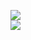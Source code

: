 [![](https://img.shields.io/badge/Made%20With-Github%20Spray-lightgrey.svg?style=for-the-badge&logo=github)](https://github.com/Annihil/github-spray#12269)  
[![](https://i.imgur.com/2DrTn0Z.gif)](https://github.com/Annihil/github-spray)
